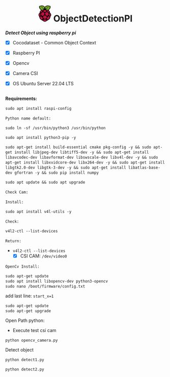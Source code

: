 <h1 align="center"><img src="assets/Raspberry_Pi_Logo.svg" height="auto" width="40"></img> ObjectDetectionPI </h1>





***Detect Object using raspberry pi***

- [X] Cocodataset - Common Object Context
- [X] Raspberry PI
- [X] Opencv
- [X] Camera CSI
- [X] OS Ubuntu Server 22.04 LTS


##

**Requirements:**

```
sudo apt install raspi-config
```
`Python name default:`

```
sudo ln -sf /usr/bin/python3 /usr/bin/python
```
```
sudo apt install python3-pip -y
```
```
sudo apt-get install build-essential cmake pkg-config -y && sudo apt-get install libjpeg-dev libtiff5-dev -y && sudo apt-get install libavcodec-dev libavformat-dev libswscale-dev libv4l-dev -y && sudo apt-get install libxvidcore-dev libx264-dev -y && sudo apt-get install libgtk2.0-dev libgtk-3-dev -y && sudo apt-get install libatlas-base-dev gfortran -y && sudo pip install numpy
```

```
sudo apt update && sudo apt upgrade
```

`Check Cam:`

`Install:`

```
sudo apt install v4l-utils -y
```
`Check:`
```
v4l2-ctl --list-devices
```
`Return:`
* `v4l2-ctl --list-devices`
    - [x] CSI CAM: `/dev/video0`

`OpenCv Install:`

```
sudo apt-get update
sudo apt install libopencv-dev python3-opencv
sudo nano /boot/firmware/config.txt
```
add last line: `start_x=1`



```
sudo apt-get update
sudo apt-get upgrade
```
 Open Path python: 
 * Execute test csi cam
 ```
 python opencv_camera.py
 ```
 
 Detect object

```
python detect1.py
```
```
python detect2.py
```
